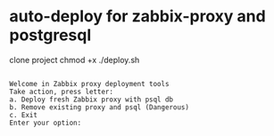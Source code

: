 # auto-deploy for zabbix-proxy and postgresql
clone project
chmod +x
./deploy.sh

                                                                                                                                                                                                                                                                                                                                                                                                                                                          Welcome in Zabbix proxy deployment tools                                                                                                                                                                                                                                                                                                                                                                                      Take action, press letter:                                                                                                                                                                                                                                                                                                                                                                                                    a. Deploy fresh Zabbix proxy with psql db                                                                                                                                                                                                                                                                                                                                                                                      b. Remove existing proxy and psql (Dangerous)                                                                                                                                                                                                                                                                                                                                                                                  c. Exit                                                                                                                                                                                                                                                                                                                                                                                                                                                                                                                                   Enter your option:
